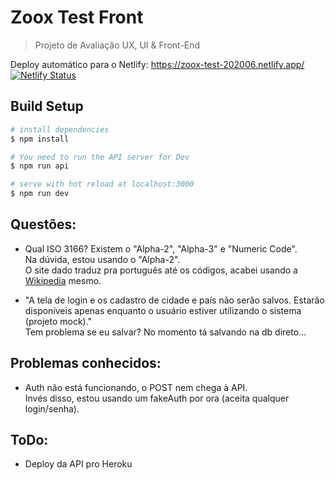 # Zoox Test Front
> Projeto de Avaliação UX, UI & Front-End

Deploy automático para o Netlify: https://zoox-test-202006.netlify.app/  
[![Netlify Status](https://api.netlify.com/api/v1/badges/3a0362c3-ece5-478f-a75b-c174f4736c59/deploy-status)](https://app.netlify.com/sites/zoox-test-202006/deploys)




## Build Setup

```bash
# install dependencies
$ npm install

# You need to run the API server for Dev
$ npm run api

# serve with hot reload at localhost:3000
$ npm run dev

```

## Questões:
- Qual ISO 3166? Existem o "Alpha-2", "Alpha-3" e "Numeric Code".  
Na dúvida, estou usando o "Alpha-2".  
O site dado traduz pra português até os códigos, acabei usando a [Wikipedia](https://en.wikipedia.org/wiki/List_of_ISO_3166_country_codes) mesmo.

- "A tela de login e os cadastro de cidade e país não serão salvos. Estarão disponíveis apenas enquanto o usuário estiver utilizando o sistema (projeto mock)."  
Tem problema se eu salvar? No momento tá salvando na db direto...


## Problemas conhecidos:
- Auth não está funcionando, o POST nem chega à API.  
Invés disso, estou usando um fakeAuth por ora (aceita qualquer login/senha).


## ToDo:
- Deploy da API pro Heroku
